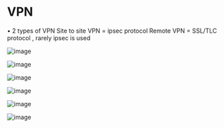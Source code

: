 # VPN



•	2 types of VPN
Site to site VPN = ipsec protocol
Remote VPN  = SSL/TLC protocol , rarely ipsec is used

![image](https://user-images.githubusercontent.com/128924924/227735329-c738de5f-891c-4cda-8e0b-df8766fdedad.png)

![image](https://user-images.githubusercontent.com/128924924/227735354-dfba0622-f7e8-452e-bdf5-38960d649b7d.png)

![image](https://user-images.githubusercontent.com/128924924/227735365-87dcd232-3c1b-42d2-be88-b727500c56ef.png)

![image](https://user-images.githubusercontent.com/128924924/227735376-e067af02-32a5-4d55-8664-ca96c34db378.png)

![image](https://user-images.githubusercontent.com/128924924/227735403-94086b11-fc86-475a-ac3c-ff05209a34b6.png)

![image](https://user-images.githubusercontent.com/128924924/227735433-59bee1eb-ef1e-4207-a8ae-38cfd6142bd6.png)
